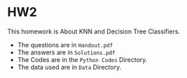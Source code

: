 # HW2

This homework is About KNN and Decision Tree Classifiers.

* The questions are in ```Handout.pdf```
* The answers are in ```Solutions.pdf```
* The Codes are in the ```Python Codes``` Directory.
* The data used are in ```Data``` Directory.

